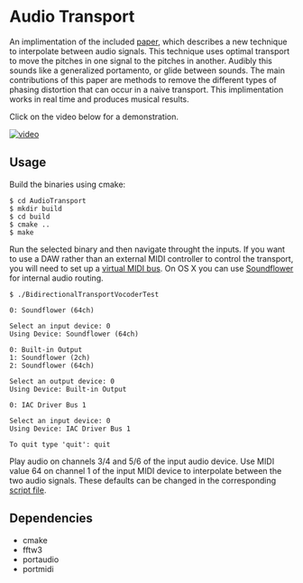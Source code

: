# Audio Transport

An implimentation of the included [paper](https://github.com/sportdeath/AudioTransport/raw/master/paper/paper.pdf), which 
describes a new technique to interpolate between audio
signals. This technique uses optimal transport to move the pitches in
one signal to the pitches in another. Audibly this sounds like a generalized
portamento, or glide between sounds. The main contributions
of this paper are methods to remove the different types of phasing
distortion that can occur in a naive transport. This implimentation works
in real time and produces musical results. 

Click on the video below for a demonstration.

[![video](http://img.youtube.com/vi/PQGV0fk3Gww/0.jpg)](https://www.youtube.com/watch?v=PQGV0fk3Gww)

## Usage
    
Build the binaries using cmake:

    $ cd AudioTransport
    $ mkdir build
    $ cd build
    $ cmake ..
    $ make
    
Run the selected binary and then navigate throught the inputs.
If you want to use a DAW rather than an external MIDI controller to control the transport,
you will need to set up a [virtual MIDI bus](https://help.ableton.com/hc/en-us/articles/209774225-Using-virtual-MIDI-buses).
On OS X you can use [Soundflower](https://github.com/mattingalls/Soundflower) for internal audio routing.

    $ ./BidirectionalTransportVocoderTest 
    
    0: Soundflower (64ch)
    
    Select an input device: 0
    Using Device: Soundflower (64ch)
    
    0: Built-in Output
    1: Soundflower (2ch)
    2: Soundflower (64ch)
    
    Select an output device: 0
    Using Device: Built-in Output
    
    0: IAC Driver Bus 1
    
    Select an input device: 0
    Using Device: IAC Driver Bus 1

    To quit type 'quit': quit
    
Play audio on channels 3/4 and 5/6 of the input audio device. 
Use MIDI value 64 on channel 1 of the input MIDI device to interpolate between the two audio signals.
These defaults can be changed in the corresponding [script file](https://github.com/sportdeath/AudioTransport/blob/master/test/BidirectionalTransportVocoderTest.cpp).

## Dependencies

- cmake
- fftw3
- portaudio
- portmidi
